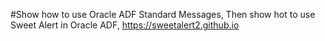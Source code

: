 #Show how to use Oracle ADF Standard Messages, Then show hot to use Sweet Alert in Oracle ADF, https://sweetalert2.github.io
